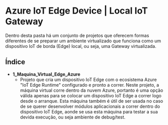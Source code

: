 # Azure IoT Edge Device | Local IoT Gateway 

Dentro desta pasta há um conjunto de projetos que oferecem formas diferentes de se preparar um ambiente virtualizado que funciona como um dispositivo IoT de borda (Edge) local, ou seja, uma Gateway virtualizada. 


## Índice
+ **1_Maquina_Virtual_Edge_Azure**
    + Projeto que cria um dispositivo IoT Edge com o ecosistema Azure "IoT Edge Runtime" configurado e pronto a correr. Neste projeto, a máquina virtual corre dentro da nuvem Azure, portanto é uma opção válida apenas para se colocar um dispositivo IoT Edge a correr logo desde o arranque. Esta máquina também é útil de ser usada no caso de se querer desenvolver módulos aplicacionais a correr dentro do dispositivo IoT Edge, aonde se usa esta máquina para testar a sua devida execução, ou seja ambiente de debug/test.

